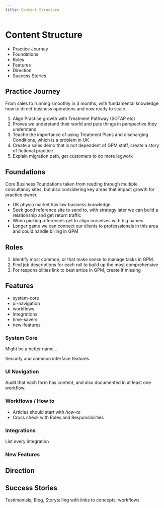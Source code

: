 ```yaml
---
title: Content Structure
---
```


# Content Structure

- Practice Journey
- Foundations
- Roles
- Features
- Direction
- Success Stories

## Practice Journey

From sales to running smoothly in 3 months, with fundamental knowledge how to direct business operations and now ready to scale.

1. Align Practice growth with Treatment Pathway (SOTAP etc)
2. Proves we understand their world and puts things in perspective they understand
3. Teache the importance of using Treatment Plans and discharging Conditions, which is a problem in UK
4. Create a sales demo that is not dependent of GPM staff, create a story of fictional practice
5. Explain migration path, get customers to do more legwork

## Foundations

Core Business Foundations taken from reading through multiple consultancy sites, but also considering key areas that impact growth for practice owner.

- UK physio market has low business knowledge
- Seek good reference site to send to, with strategy later we can build a relationship and get return traffic
- When picking references get to align ourselves with big names
- Longer game we can connect our clients to professsionals in this area and could handle billing in GPM

## Roles

1. Identify most common, or that make sense to manage tasks in GPM.
2. Find job descriptions for each roll to build up the most comprehensive
3. For responsibilties link to best artice in GPM, create if missing

## Features

- system-core
- ui-navigation
- workflows
- integrations
- time-savers
- new-features

### System Core

Might be a better name...

Security and common interface features.

### UI Navigation

Audit that each form has content, and also documented in at least one workflow.

### Workflows / How to

- Articles should start with _how-to_
- Cross check with Roles and Responsibilities

### Integrations

List every integration

### New Features

## Direction

## Success Stories

Testimonials, Blog, Storytelling with links to concepts, workflows
